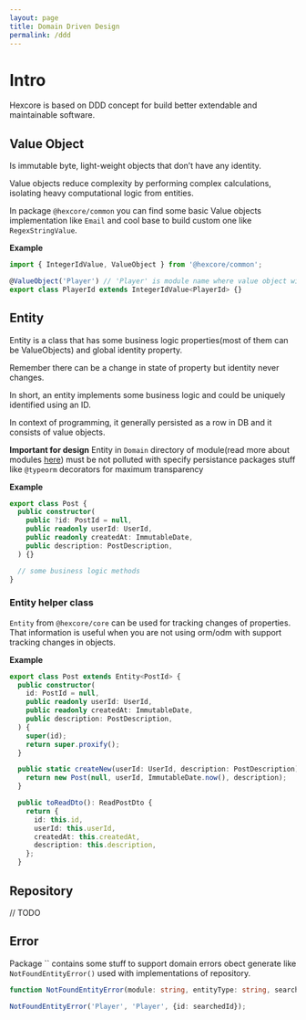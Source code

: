 ```yaml
---
layout: page
title: Domain Driven Design
permalink: /ddd
---
```


# Intro
Hexcore is based on DDD concept for build better extendable and maintainable software.

## Value Object
Is immutable byte, light-weight objects that don’t have any identity.

Value objects reduce complexity by performing complex calculations, isolating heavy computational logic from entities.

In package `@hexcore/common` you can find some basic Value objects implementation like `Email` and cool base to build custom one like `RegexStringValue`.

**Example**
```ts
import { IntegerIdValue, ValueObject } from '@hexcore/common';

@ValueObject('Player') // 'Player' is module name where value object will be belong
export class PlayerId extends IntegerIdValue<PlayerId> {}
```

## Entity
Entity is a class that has some business logic properties(most of them can be ValueObjects) and global identity property.

Remember there can be a change in state of property but identity never changes.

In short, an entity implements some business logic and could be uniquely identified using an ID.

In context of programming, it generally persisted as a row in DB and it consists of value objects.

**Important for design**
Entity in `Domain` directory of module(read more about modules [here](/hexagonal_module)) must be not polluted with specify persistance packages stuff like `@typeorm` decorators for maximum transparency

**Example**
```ts
export class Post {
  public constructor(
    public ?id: PostId = null,
    public readonly userId: UserId,
    public readonly createdAt: ImmutableDate,
    public description: PostDescription,
  ) {}

  // some business logic methods
}
```

### Entity helper class
`Entity` from `@hexcore/core` can be used for tracking changes of properties. That information is useful when you are not using orm/odm with support tracking changes in objects.

**Example**
```ts
export class Post extends Entity<PostId> {
  public constructor(
    id: PostId = null,
    public readonly userId: UserId,
    public readonly createdAt: ImmutableDate,
    public description: PostDescription,
  ) {
    super(id);
    return super.proxify();
  }

  public static createNew(userId: UserId, description: PostDescription): Post {
    return new Post(null, userId, ImmutableDate.now(), description);
  }

  public toReadDto(): ReadPostDto {
    return {
      id: this.id,
      userId: this.userId,
      createdAt: this.createdAt,
      description: this.description,
    };
  }
```
## Repository
// TODO

## Error
Package `` contains some stuff to support domain errors obect generate like `NotFoundEntityError()` used with implementations of repository.

```ts
function NotFoundEntityError(module: string, entityType: string, searchCriteria: Record<string, any>): AppError;

NotFoundEntityError('Player', 'Player', {id: searchedId});
```

